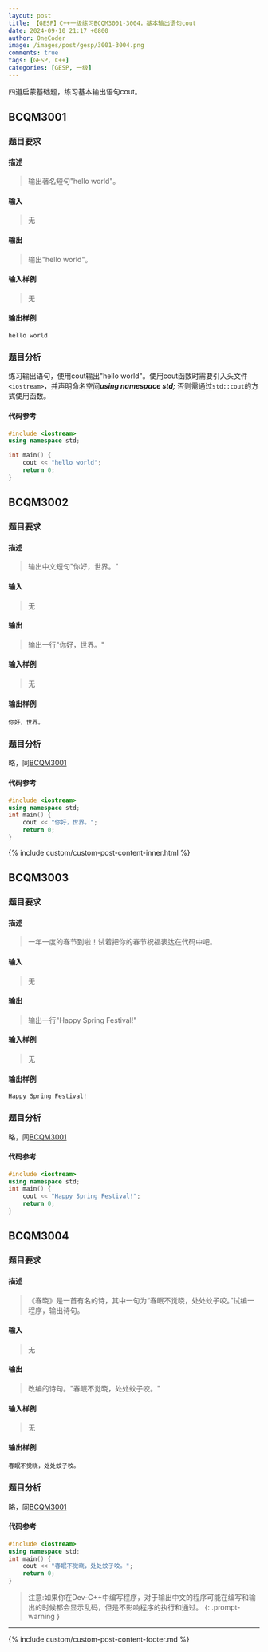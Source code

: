 ```yaml
---
layout: post
title: 【GESP】C++一级练习BCQM3001-3004，基本输出语句cout
date: 2024-09-10 21:17 +0800
author: OneCoder
image: /images/post/gesp/3001-3004.png
comments: true
tags: [GESP, C++]
categories: [GESP, 一级]
---
```

四道启蒙基础题，练习基本输出语句cout。

<!--more-->

## BCQM3001

### 题目要求

#### 描述

>输出著名短句"hello world"。

#### 输入

>无

#### 输出

>输出"hello world"。

#### 输入样例

>无

#### 输出样例

```console
hello world
```

### 题目分析

练习输出语句，使用cout输出"hello world"。使用cout函数时需要引入头文件`<iostream>`，并声明命名空间***using namespace std;*** 否则需通过`std::cout`的方式使用函数。

#### 代码参考

```cpp
#include <iostream>
using namespace std;

int main() {
    cout << "hello world";
    return 0;
}
```

## BCQM3002

### 题目要求

#### 描述

>输出中文短句"你好，世界。"

#### 输入

>无

#### 输出

>输出一行"你好，世界。"

#### 输入样例

>无

#### 输出样例

```console
你好，世界。
```

### 题目分析

略，同[BCQM3001](#bcqm3001)

#### 代码参考

```cpp
#include <iostream>
using namespace std;
int main() {
    cout << "你好，世界。";
    return 0;
}
```

{% include custom/custom-post-content-inner.html %}

## BCQM3003

### 题目要求

#### 描述

>一年一度的春节到啦！试着把你的春节祝福表达在代码中吧。

#### 输入

>无

#### 输出

>输出一行"Happy Spring Festival!"

#### 输入样例

>无

#### 输出样例

```console
Happy Spring Festival!
```

### 题目分析

略，同[BCQM3001](#bcqm3001)

#### 代码参考

```cpp
#include <iostream>
using namespace std;
int main() {
    cout << "Happy Spring Festival!";
    return 0;
}
```

## BCQM3004

### 题目要求

#### 描述

>《春晓》是一首有名的诗，其中一句为“春眠不觉晓，处处蚊子咬。”试编一程序，输出诗句。

#### 输入

>无

#### 输出

>改编的诗句。"春眠不觉晓，处处蚊子咬。"

#### 输入样例

>无

#### 输出样例

```console
春眠不觉晓，处处蚊子咬。
```

### 题目分析

略，同[BCQM3001](#bcqm3001)

#### 代码参考

```cpp
#include <iostream>
using namespace std;
int main() {
    cout << "春眠不觉晓，处处蚊子咬。";
    return 0;
}
```

> 注意:如果你在Dev-C++中编写程序，对于输出中文的程序可能在编写和输出的时候都会显示乱码，但是不影响程序的执行和通过。
{: .prompt-warning }

---

{% include custom/custom-post-content-footer.md %}